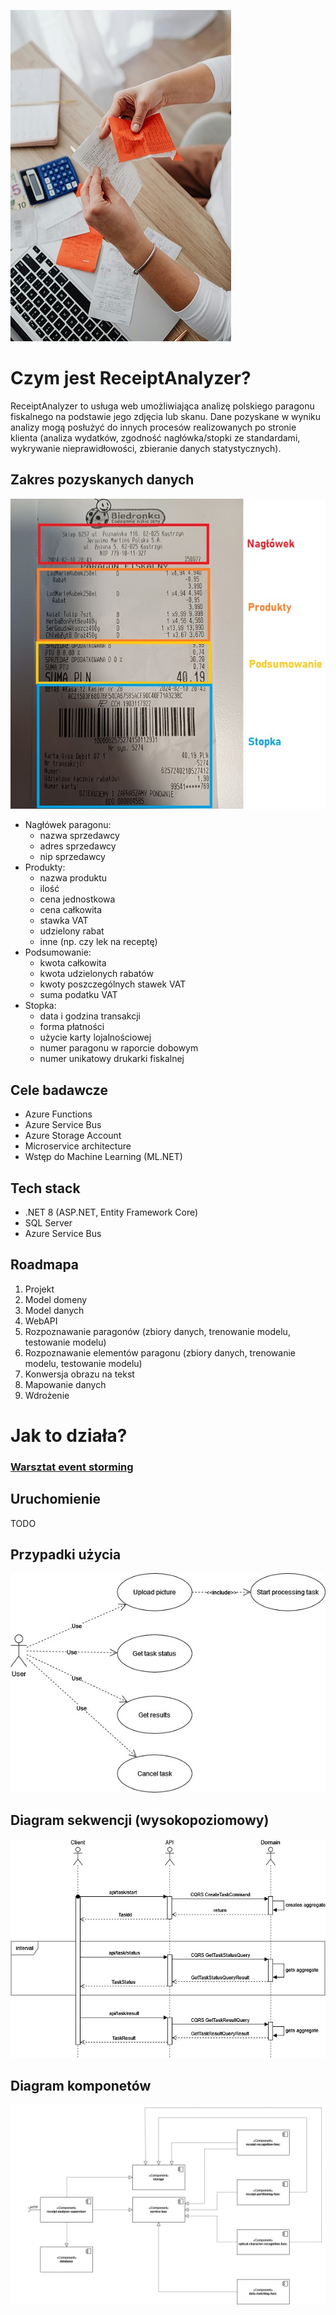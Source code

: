 ![attention](./docs/images/attention-attracter.jpg)

# Czym jest ReceiptAnalyzer?

ReceiptAnalyzer to usługa web umożliwiająca analizę polskiego paragonu fiskalnego na podstawie jego zdjęcia lub skanu. Dane pozyskane w wyniku analizy mogą posłużyć do innych procesów realizowanych po stronie klienta (analiza wydatków, zgodność nagłówka/stopki ze standardami, wykrywanie nieprawidłowości, zbieranie danych statystycznych).

## Zakres pozyskanych danych
![receipt schema](./docs/images/receipt-schema.jpg)
+ Nagłówek paragonu:
	* nazwa sprzedawcy
	* adres sprzedawcy
	* nip sprzedawcy
+ Produkty: 
	* nazwa produktu
	* ilość
	* cena jednostkowa
	* cena całkowita
	* stawka VAT
	* udzielony rabat
	* inne (np. czy lek na receptę)
+ Podsumowanie: 
	* kwota całkowita
	* kwota udzielonych rabatów
	* kwoty poszczególnych stawek VAT
	* suma podatku VAT
+ Stopka: 
	* data i godzina transakcji
	* forma płatności
	* użycie karty lojalnościowej
	* numer paragonu w raporcie dobowym
	* numer unikatowy drukarki fiskalnej

## Cele badawcze
+ Azure Functions
+ Azure Service Bus
+ Azure Storage Account
+ Microservice architecture
+ Wstęp do Machine Learning (ML.NET)

## Tech stack
+ .NET 8 (ASP.NET, Entity Framework Core)
+ SQL Server
+ Azure Service Bus

## Roadmapa
1. Projekt
2. Model domeny
3. Model danych
4. WebAPI
5. Rozpoznawanie paragonów (zbiory danych, trenowanie modelu, testowanie modelu)
6. Rozpoznawanie elementów paragonu (zbiory danych, trenowanie modelu, testowanie modelu)
7. Konwersja obrazu na tekst 
8. Mapowanie danych
9. Wdrożenie

# Jak to działa?
### [Warsztat event storming](https://miro.com/app/board/uXjVNlpnhk4=/?share_link_id=300171823287)

## Uruchomienie
TODO

## Przypadki użycia
![use case diagram](./docs/diagrams/use-case-diagram.jpg)

## Diagram sekwencji (wysokopoziomowy)
![sequence diagram basic](./docs/diagrams/sequence-diagram-basic.jpg)

## Diagram komponetów
![component diagram](./docs/diagrams/component-diagram.jpg)